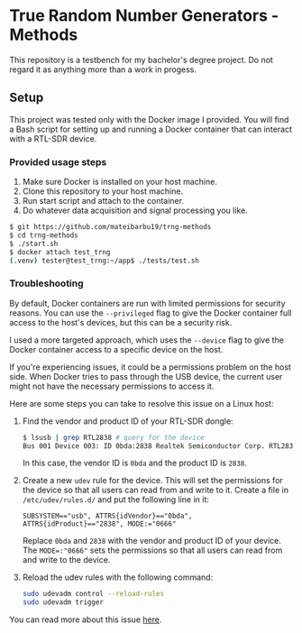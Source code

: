 # True Random Number Generators - Methods

This repository is a testbench for my bachelor's degree project. Do not regard
it as anything more than a work in progess.

## Setup

This project was tested only with the Docker image I provided. You will find a
Bash script for setting up and running a Docker container that can interact with
a RTL-SDR device.

### Provided usage steps

1. Make sure Docker is installed on your host machine.
2. Clone this repository to your host machine.
3. Run start script and attach to the container.
4. Do whatever data acquisition and signal processing you like.

```bash
$ git https://github.com/mateibarbu19/trng-methods
$ cd trng-methods
$ ./start.sh
$ docker attach test_trng
(.venv) tester@test_trng:~/app$ ./tests/test.sh
```

### Troubleshooting

By default, Docker containers are run with limited permissions for security
reasons. You can use the `--privileged` flag to give the Docker container full
access to the host's devices, but this can be a security risk.

I used a more targeted approach, which uses the `--device` flag to give the
Docker container access to a specific device on the host.

If you're experiencing issues, it could be a permissions problem on the host
side. When Docker tries to pass through the USB device, the current user might
not have the necessary permissions to access it.

Here are some steps you can take to resolve this issue on a Linux host:

1. Find the vendor and product ID of your RTL-SDR dongle:

    ```bash
    $ lsusb | grep RTL2838 # query for the device
    Bus 001 Device 003: ID 0bda:2838 Realtek Semiconductor Corp. RTL2838 DVB-T
    ```

    In this case, the vendor ID is `0bda` and the product ID is `2838`.

2. Create a new `udev` rule for the device. This will set the permissions for
   the device so that all users can read from and write to it. Create a file in
   `/etc/udev/rules.d/` and put the following line in it:

    ```
    SUBSYSTEM=="usb", ATTRS{idVendor}=="0bda", ATTRS{idProduct}=="2838", MODE:="0666"
    ```

    Replace `0bda` and `2838` with the vendor and product ID of your device. The
    `MODE=:"0666"` sets the permissions so that all users can read from and
    write to the device.

3. Reload the udev rules with the following command:

    ```bash
    sudo udevadm control --reload-rules
    sudo udevadm trigger
    ```

You can read more about this issue
[here](https://gitea.osmocom.org/sdr/rtl-sdr/src/branch/master/debian).

